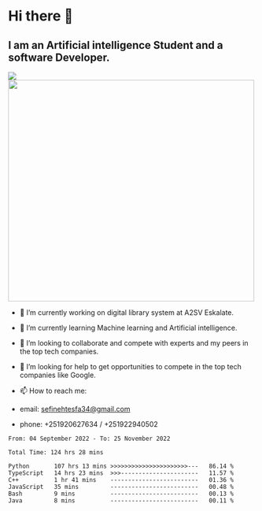 # Hi there 👋
## I am an Artificial intelligence Student and a software Developer.
<img src = "https://github-readme-stats.vercel.app/api?username=sefinehtesfa34&&show_icons=true&title_color=ffffff&icon_color=bb2acf&text_color=daf7dc&bg_color=151515"/>
<img src="https://wakatime.com/share/@sefinehtesfa34/ae9674e3-b462-4438-9120-52fc3d0ffbbb.png" width ="500" height = "450"/>

- 🔭 I’m currently working on digital library system at A2SV Eskalate.
- 🌱 I’m currently learning Machine learning and Artificial intelligence.
- 👯 I’m looking to collaborate and compete with experts and my peers in the top tech companies.
- 🤔 I’m looking for help to get opportunities to compete in the top tech companies like Google.

- 📫 How to reach me: 
- email: sefinehtesfa34@gmail.com
- phone: +251920627634 / +251922940502
<!--START_SECTION:waka-->

```text
From: 04 September 2022 - To: 25 November 2022

Total Time: 124 hrs 28 mins

Python       107 hrs 13 mins >>>>>>>>>>>>>>>>>>>>>>---   86.14 %
TypeScript   14 hrs 23 mins  >>>----------------------   11.57 %
C++          1 hr 41 mins    -------------------------   01.36 %
JavaScript   35 mins         -------------------------   00.48 %
Bash         9 mins          -------------------------   00.13 %
Java         8 mins          -------------------------   00.11 %
```

<!--END_SECTION:waka-->
